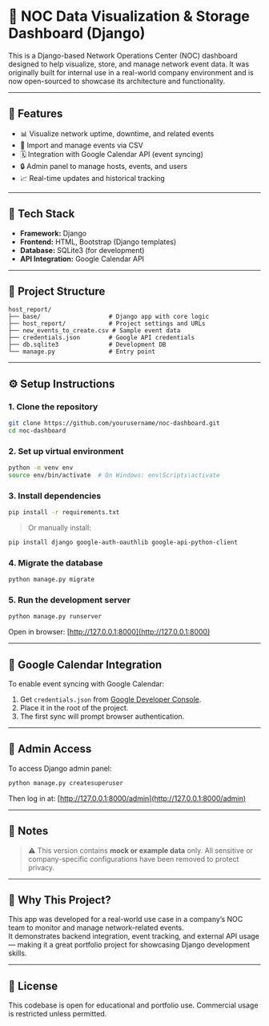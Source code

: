 # 📡 NOC Data Visualization & Storage Dashboard (Django)

This is a Django-based Network Operations Center (NOC) dashboard designed to help visualize, store, and manage network event data. It was originally built for internal use in a real-world company environment and is now open-sourced to showcase its architecture and functionality.

---

## 🚀 Features

- 📊 Visualize network uptime, downtime, and related events
- 📁 Import and manage events via CSV
- 🗓️ Integration with Google Calendar API (event syncing)
- 🔒 Admin panel to manage hosts, events, and users
- 📈 Real-time updates and historical tracking

---

## 🧰 Tech Stack

- **Framework:** Django
- **Frontend:** HTML, Bootstrap (Django templates)
- **Database:** SQLite3 (for development)
- **API Integration:** Google Calendar API

---

## 📂 Project Structure

```
host_report/
├── base/                   # Django app with core logic
├── host_report/            # Project settings and URLs
├── new_events_to_create.csv # Sample event data
├── credentials.json        # Google API credentials
├── db.sqlite3              # Development DB
└── manage.py               # Entry point
```

---

## ⚙️ Setup Instructions

### 1. Clone the repository

```bash
git clone https://github.com/yourusername/noc-dashboard.git
cd noc-dashboard
```

### 2. Set up virtual environment

```bash
python -m venv env
source env/bin/activate  # On Windows: env\Scripts\activate
```

### 3. Install dependencies

```bash
pip install -r requirements.txt
```

> Or manually install:
```bash
pip install django google-auth-oauthlib google-api-python-client
```

### 4. Migrate the database

```bash
python manage.py migrate
```

### 5. Run the development server

```bash
python manage.py runserver
```

Open in browser: [http://127.0.0.1:8000](http://127.0.0.1:8000)

---

## 🔐 Google Calendar Integration

To enable event syncing with Google Calendar:

1. Get `credentials.json` from [Google Developer Console](https://console.cloud.google.com/).
2. Place it in the root of the project.
3. The first sync will prompt browser authentication.

---

## 👤 Admin Access

To access Django admin panel:

```bash
python manage.py createsuperuser
```

Then log in at: [http://127.0.0.1:8000/admin](http://127.0.0.1:8000/admin)

---

## 📌 Notes

> ⚠️ This version contains **mock or example data** only. All sensitive or company-specific configurations have been removed to protect privacy.

---

## 💼 Why This Project?

This app was developed for a real-world use case in a company’s NOC team to monitor and manage network-related events.  
It demonstrates backend integration, event tracking, and external API usage — making it a great portfolio project for showcasing Django development skills.

---

## 📃 License

This codebase is open for educational and portfolio use. Commercial usage is restricted unless permitted.
